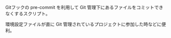 Gitフックの pre-commit を利用して Git 管理下にあるファイルをコミットできなくするスクリプト。

環境設定ファイルが直に Git 管理されているプロジェクトに参加した時などに便利。
